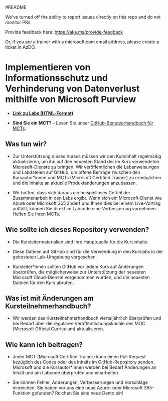 #README

We've turned off the ability to report issues directly on this repo and do not monitor PRs.

Provide feedback here: https://aka.ms/provide-feedback

Or, if you are a trainer with a microsoft.com email address, please create a ticket in AzDO.

# Implementieren von Informationsschutz und Verhinderung von Datenverlust mithilfe von Microsoft Purview

- **[Link zu Labs (HTML-Format)](https://microsoftlearning.github.io/SC-5003_Information-protection-and-Data-Loss-Prevention/)**

- **Sind Sie ein MCT?** – Lesen Sie unser [GitHub-Benutzerhandbuch für MCTs](https://microsoftlearning.github.io/MCT-User-Guide/).

## Was tun wir?

- Zur Unterstützung dieses Kurses müssen wir den Kursinhalt regelmäßig aktualisieren, um ihn auf den neuesten Stand der im Kurs verwendeten Microsoft-Dienste zu bringen. Wir veröffentlichen die Labanweisungen und Labdateien auf GitHub, um offene Beiträge zwischen den Kursautor*innen und MCTs (Microsoft Certified Trainer) zu ermöglichen und die Inhalte an aktuelle Produktänderungen anzupassen.

- Wir hoffen, dass sich daraus ein beispielloses Gefühl der Zusammenarbeit in den Labs ergibt. Wenn sich ein Microsoft-Dienst wie Azure oder Microsoft 365 ändert und Ihnen dies bei einem Live-Vortrag auffällt, können Sie direkt im Labcode eine Verbesserung vornehmen. Helfen Sie Ihren MCTs.

## Wie sollte ich dieses Repository verwenden?

- Die Kursleitermaterialien sind Ihre Hauptquelle für die Kursinhalte.

- Diese Dateien auf GitHub sind für die Verwendung in den Kurslabs in der gehosteten Lab-Umgebung vorgesehen.

- Kursleiter*innen sollten GitHub vor jedem Kurs auf Änderungen überprüfen, die möglicherweise zur Unterstützung der neuesten Microsoft Cloud-Dienste vorgenommen wurden, und die neuesten Dateien für den Kurs abrufen.

## Was ist mit Änderungen am Kursteilnehmerhandbuch?

- Wir werden das Kursteilnehmerhandbuch vierteljährlich überprüfen und bei Bedarf über die regulären Veröffentlichungskanäle des MOC (Microsoft Official Curriculum) aktualisieren.

## Wie kann ich beitragen?

- Jeder MCT (Microsoft Certified Trainer) kann einen Pull Request bezüglich des Codes oder des Inhalts im GitHub-Repository senden. Microsoft und die Kursautor*innen werden bei Bedarf Änderungen an Inhalt und am Labcode überprüfen und einarbeiten.

- Sie können Fehler, Änderungen, Verbesserungen und Vorschläge einreichen. Sie haben vor uns eine neue Azure- oder Microsoft 365-Funktion gefunden? Reichen Sie eine neue Demo ein!
